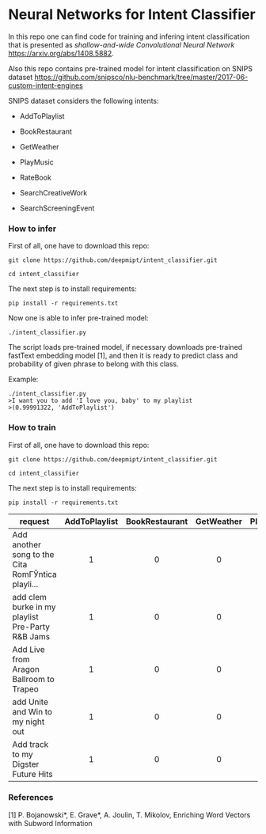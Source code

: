 # Neural Networks for Intent Classifier

In this repo one can find code for training and infering intent classification
that is presented as _shallow-and-wide Convolutional Neural Network_ https://arxiv.org/abs/1408.5882.


Also this repo contains pre-trained model for intent classification on SNIPS dataset
https://github.com/snipsco/nlu-benchmark/tree/master/2017-06-custom-intent-engines

SNIPS dataset considers the following intents:

- AddToPlaylist

- BookRestaurant

- GetWeather

- PlayMusic

- RateBook

- SearchCreativeWork

- SearchScreeningEvent


### How to infer

First of all, one have to download this repo:

```
git clone https://github.com/deepmipt/intent_classifier.git

cd intent_classifier
```

The next step is to install requirements:

```
pip install -r requirements.txt
```

Now one is able to infer pre-trained model:

```
./intent_classifier.py
```

The script loads pre-trained model, if necessary downloads pre-trained fastText embedding model [1],
and then it is ready to predict class and probability of given phrase to belong with this class.

Example:
```
./intent_classifier.py
>I want you to add 'I love you, baby' to my playlist
>(0.99991322, 'AddToPlaylist')
```

### How to train

First of all, one have to download this repo:

```
git clone https://github.com/deepmipt/intent_classifier.git

cd intent_classifier
```

The next step is to install requirements:

```
pip install -r requirements.txt
```

| request                                           | 	AddToPlaylist | BookRestaurant |	GetWeather	| PlayMusic	| RateBook	| SearchCreativeWork |	SearchScreeningEvent | 
|-------------------------------------------------- |:---------------:|:--------------:|:--------------:|:---------:|:---------:|:------------------:|:---------------------:|
| Add another song to the Cita RomГЎntica playli... | 1               | 0              | 0              |0          |0          |0                   |0                      |
| add clem burke in my playlist Pre-Party R&B Jams  | 1               | 0              | 0              |0          |0          |0                   |0                      |
| Add Live from Aragon Ballroom to Trapeo           | 1               | 0              | 0              |0          |0          |0                   |0                      |
| add Unite and Win to my night out                 | 1               | 0              | 0              |0          |0          |0                   |0                      |
| Add track to my Digster Future Hits               | 1               | 0              | 0              |0          |0          |0                   |0                      ||




### References

[1] P. Bojanowski*, E. Grave*, A. Joulin, T. Mikolov, Enriching Word Vectors with Subword Information